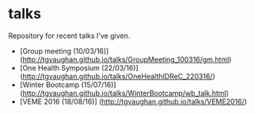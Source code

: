 # talks
Repository for recent talks I've given.

* [Group meeting (10/03/16)] (http://tgvaughan.github.io/talks/GroupMeeting_100316/gm.html)
* [One Health Symposium (22/03/16)] (http://tgvaughan.github.io/talks/OneHealthIDReC_220316/)
* [Winter Bootcamp (15/07/16)] (http://tgvaughan.github.io/talks/WinterBootcamp/wb_talk.html)
* [VEME 2016 (18/08/16)] (http://tgvaughan.github.io/talks/VEME2016/)
